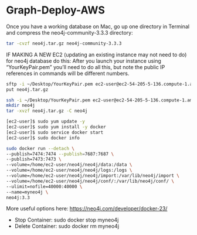 # Graph-Deploy-AWS

Once you have a working database on Mac, go up one directory in Terminal and compress the neo4j-community-3.3.3 directory:
```bash
tar -cvzf neo4j.tar.gz neo4j-community-3.3.3
```

IF MAKING A NEW EC2 (updating an existing instance may not need to do) for neo4j database do this:
After you launch your instance using “YourKeyPair.pem” you’ll need to do all this, but note the public IP references in commands will be different numbers.

```bash
sftp -i ~/Desktop/YourKeyPair.pem ec2-user@ec2-54-205-5-136.compute-1.amazonaws.com
put neo4j.tar.gz
```

```bash
ssh -i ~/Desktop/YourKeyPair.pem ec2-user@ec2-54-205-5-136.compute-1.amazonaws.com
mkdir neo4j
tar -xvzf neo4j.tar.gz -C neo4j
```

```bash
[ec2-user]$ sudo yum update -y
[ec2-user]$ sudo yum install -y docker
[ec2-user]$ sudo service docker start
[ec2-user]$ sudo docker info
```

```bash
sudo docker run --detach \
--publish=7474:7474 --publish=7687:7687 \
--publish=7473:7473 \
--volume=/home/ec2-user/neo4j/neo4j/data:/data \
--volume=/home/ec2-user/neo4j/neo4j/logs:/logs \
--volume=/home/ec2-user/neo4j/neo4j/import:/var/lib/neo4j/import \
--volume=/home/ec2-user/neo4j/neo4j/conf/:/var/lib/neo4j/conf/ \
--ulimit=nofile=40000:40000 \
--name=myneo4j \
neo4j:3.3
```

More useful options here: https://neo4j.com/developer/docker-23/
* Stop Container: sudo docker stop myneo4j
* Delete Container: sudo docker rm myneo4j
